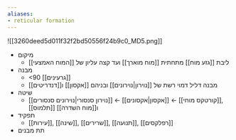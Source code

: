 ```yaml
---
aliases:
- reticular formation
---
```

![[3260deed5d011f32f2bd50556f24b9c0_MD5.png]]
- מיקום
	- ליבת [[גזע מוח]] מתחתית [[מוח מוארך]] ועד קצה עליון של [[המוח האמצעי]]
- מבנה
	- <90 [[גרעינים]]
	- מבנה דליל דמוי רשת של [[נוירון|נוירונים]] ובניהם [[אקסון]] ו[[דנדריטים]]
- שיטה
	- [[נוירון סנסורי|נוירונים סנסורים]] ← [[אקסון|אקסונים]] ← [[קורטקס מוחי]], [[תלמוס]] ו[[מוח השדרה]]
- תפקיד
	- [[עירות]], [[שינה]], [[שרירים]], [[תנועה]], [[רפלקסים]]
- תת מבנים